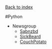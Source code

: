 [Back to index](../README.md)

#Python

- Newsgroup
  - [Sabnzbd](http://sabnzbd.org/)
  - [SickBeard](http://sickbeard.com/)
  - [CouchPotato](https://couchpota.to/)
